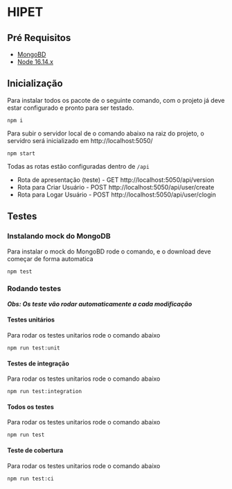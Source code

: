 # HIPET

## Pré Requisitos
- [MongoBD](https://downloads.mongodb.com/compass/mongodb-compass-1.30.1-win32-x64.zip "MongoBD")
- [Node 16.14.x](https://nodejs.org/en/ "Node 16.14.x")

## Inicialização
Para instalar todos os pacote de o seguinte comando, com o projeto já deve estar configurado e pronto para ser testado.
``` shell
npm i
```
Para subir o servidor local de o comando abaixo na raiz do projeto, o servidro será inicializado em http://localhost:5050/ 
``` shell
npm start
```
Todas as rotas estão configuradas dentro de `/api`
- Rota de apresentação (teste) - GET http://localhost:5050/api/version
- Rota para Criar Usuário - POST http://localhost:5050/api/user/create
- Rota para Logar Usuário - POST http://localhost:5050/api/user/clogin

## Testes
### Instalando mock do MongoDB

Para instalar o mock do MongoBD rode o comando, e o download deve começar de forma automatica
``` shell
npm test
```
### Rodando testes
***Obs: Os teste vão rodar automaticamente a cada modificação***

#### Testes unitários
Para rodar os testes unitarios rode o comando abaixo
``` shell
npm run test:unit
```
#### Testes de integração
Para rodar os testes unitarios rode o comando abaixo
``` shell
npm run test:integration
```
#### Todos os testes
Para rodar os testes unitarios rode o comando abaixo
``` shell
npm run test
```
#### Teste de cobertura
Para rodar os testes unitarios rode o comando abaixo
``` shell
npm run test:ci
```